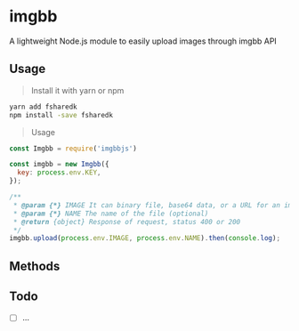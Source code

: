 # imgbb

A lightweight Node.js module to easily upload images through imgbb API

## Usage

> Install it with yarn or npm

```bash
yarn add fsharedk
npm install -save fsharedk
```

> Usage 

```javascript
const Imgbb = require('imgbbjs')

const imgbb = new Imgbb({
  key: process.env.KEY,
});

/**
 * @param {*} IMAGE It can binary file, base64 data, or a URL for an image. (up to 32 MB) (required)
 * @param {*} NAME The name of the file (optional) 
 * @return {object} Response of request, status 400 or 200
 */
imgbb.upload(process.env.IMAGE, process.env.NAME).then(console.log); 
```

## Methods

## Todo

- [ ] ...
